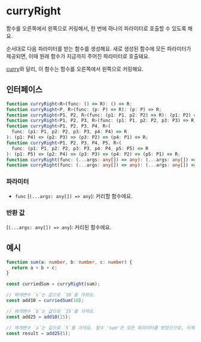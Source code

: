 # curryRight

함수를 오른쪽에서 왼쪽으로 커링해서, 한 번에 하나의 파라미터로 호출할 수 있도록 해요.

순서대로 다음 파라미터를 받는 함수를 생성해요. 새로 생성된 함수에 모든 파라미터가 제공되면, 이때 원래 함수가 지금까지 주어진 파라미터로 호출돼요.

[curry](./curry.md)와 달리, 이 함수는 함수를 오른쪽에서 왼쪽으로 커링해요.

## 인터페이스

```typescript
function curryRight<R>(func: () => R): () => R;
function curryRight<P, R>(func: (p: P) => R): (p: P) => R;
function curryRight<P1, P2, R>(func: (p1: P1, p2: P2) => R): (p1: P2) => (p2: P1) => R;
function curryRight<P1, P2, P3, R>(func: (p1: P1, p2: P2, p3: P3) => R): (p1: P3) => (p2: P2) => (p3: P1) => R;
function curryRight<P1, P2, P3, P4, R>(
  func: (p1: P1, p2: P2, p3: P3, p4: P4) => R
): (p1: P4) => (p2: P3) => (p3: P2) => (p4: P1) => R;
function curryRight<P1, P2, P3, P4, P5, R>(
  func: (p1: P1, p2: P2, p3: P3, p4: P4, p5: P5) => R
): (p1: P5) => (p2: P4) => (p3: P3) => (p4: P2) => (p5: P1) => R;
function curryRight(func: (...args: any[]) => any): (...args: any[]) => any;
function curryRight(func: (...args: any[]) => any): (...args: any[]) => any;
```

### 파라미터

- `func` (`(...args: any[]) => any`): 커리할 함수에요.

### 반환 값

(`(...args: any[]) => any`): 커리된 함수에요.

## 예시

```typescript
function sum(a: number, b: number, c: number) {
  return a + b + c;
}

const curriedSum = curryRight(sum);

// 매개변수 `c`는 값으로 `10`을 가져요.
const add10 = curriedSum(10);

// 매개변수 `b`는 값으로 `15`를 가져요.
const add25 = add10(15);

// 매개변수 `a`는 값으로 `5`를 가져요. 함수 'sum'은 모든 파라미터를 받았으므로, 이제 값을 반환해요.
const result = add25(5);
```
